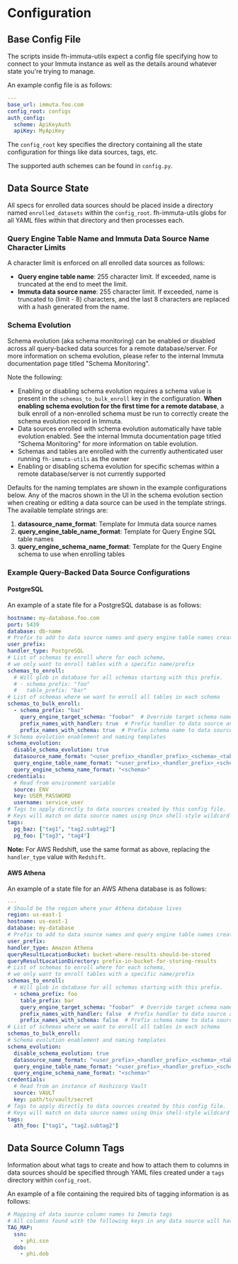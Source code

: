 # Configuration

## Base Config File
The scripts inside fh-immuta-utils expect a config file specifying how to connect to your Immuta instance as well as the details around whatever state you're trying to manage.

An example config file is as follows:

``` yaml
---
base_url: immuta.foo.com
config_root: configs
auth_config:
  scheme: ApiKeyAuth
  apiKey: MyApiKey
```

The `config_root` key specifies the directory containing all the state configuration for things like data sources, tags, etc.

The supported auth schemes can be found in `config.py`.

## Data Source State

All specs for enrolled data sources should be placed inside a directory named `enrolled_datasets` within the `config_root`.
fh-immuta-utils globs for all YAML files within that directory and then processes each.

### Query Engine Table Name and Immuta Data Source Name Character Limits

A character limit is enforced on all enrolled data sources as follows:

* **Query engine table name**: 255 character limit. If exceeded, name is truncated at the end to meet the limit.
* **Immuta data source name**: 255 character limit. If exceeded, name is truncated to (limit - 8) characters, and the
  last 8 characters are replaced with a hash generated from the name.

### Schema Evolution

Schema evolution (aka schema monitoring) can be enabled or disabled across all query-backed data sources for a remote
database/server. For more information on schema evolution, please refer to the internal Immuta documentation page titled
"Schema Monitoring".

Note the following:

* Enabling or disabling schema evolution requires a schema value is present in the `schemas_to_bulk_enroll` key in the
  configuration. **When enabling schema evolution for the first time for a remote database**, a bulk enroll of a
  non-enrolled schema must be run to correctly create the schema evolution record in Immuta.
* Data sources enrolled with schema evolution automatically have table evolution enabled. See the internal Immuta
  documentation page titled "Schema Monitoring" for more information on table evolution.
* Schemas and tables are enrolled with the currently authenticated user running `fh-immuta-utils` as the owner
* Enabling or disabling schema evolution for specific schemas within a remote database/server is not currently
  supported

Defaults for the naming templates are shown in the example configurations below. Any of the macros shown in the UI in
the schema evolution section when creating or editing a data source can be used in the template strings. The available
template strings are:

1. **datasource_name_format**: Template for Immuta data source names
2. **query_engine_table_name_format**: Template for Query Engine SQL table names
3. **query_engine_schema_name_format**: Template for the Query Engine schema to use when enrolling tables

### Example Query-Backed Data Source Configurations

#### PostgreSQL

An example of a state file for a PostgreSQL database is as follows:

``` yaml
hostname: my-database.foo.com
port: 5439
database: db-name
# Prefix to add to data source names and query engine table names created in Immuta
user_prefix:
handler_type: PostgreSQL
# List of schemas to enroll where for each schema,
# we only want to enroll tables with a specific name/prefix
schemas_to_enroll:
  # Will glob in database for all schemas starting with this prefix.
  # - schema_prefix: "foo"
  #   table_prefix: "bar"
# List of schemas where we want to enroll all tables in each schema
schemas_to_bulk_enroll:
  - schema_prefix: "baz"
    query_engine_target_schema: "foobar"  # Override target schema name in the Query Engine. Defaults to original schema
    prefix_names_with_handler: true  # Prefix handler to data source and query engine table names. Defaults to false
    prefix_names_with_schema: true  # Prefix schema name to data source and query engine table names. Defaults to false
# Schema evolution enablement and naming templates
schema_evolution:
  disable_schema_evolution: true
  datasource_name_format: "<user_prefix>_<handler_prefix>_<schema>_<tablename>"
  query_engine_table_name_format: "<user_prefix>_<handler_prefix>_<schema>_<tablename>"
  query_engine_schema_name_format: "<schema>"
credentials:
  # Read from environment variable
  source: ENV
  key: USER_PASSWORD
  username: service_user
# Tags to apply directly to data sources created by this config file.
# Keys will match on data source names using Unix shell-style wildcard matching and apply the tags
tags:
  pg_baz: ["tag1", "tag2.subtag2"]
  pg_foo: ["tag3", "tag4"]
```

**Note:** For AWS Redshift, use the same format as above, replacing the `handler_type` value with `Redshift`.

#### AWS Athena

An example of a state file for an AWS Athena database is as follows:

``` yaml
---
# Should be the region where your Athena database lives
region: us-east-1
hostname: us-east-1
database: my-database
# Prefix to add to data source names and query engine table names created in Immuta
user_prefix:
handler_type: Amazon Athena
queryResultLocationBucket: bucket-where-results-should-be-stored
queryResultLocationDirectory: prefix-in-bucket-for-storing-results
# List of schemas to enroll where for each schema,
# we only want to enroll tables with a specific name/prefix
schemas_to_enroll:
  # Will glob in database for all schemas starting with this prefix.
  - schema_prefix: foo
    table_prefix: bar
    query_engine_target_schema: "foobar"  # Override target schema name in the Query Engine. Defaults to original schema
    prefix_names_with_handler: false  # Prefix handler to data source and query engine table names. Defaults to false
    prefix_names_with_schema: false  # Prefix schema name to data source and query engine table names. Defaults to false
# List of schemas where we want to enroll all tables in each schema
schemas_to_bulk_enroll:
# Schema evolution enablement and naming templates
schema_evolution:
  disable_schema_evolution: true
  datasource_name_format: "<user_prefix>_<handler_prefix>_<schema>_<tablename>"
  query_engine_table_name_format: "<user_prefix>_<handler_prefix>_<schema>_<tablename>"
  query_engine_schema_name_format: "<schema>"
credentials:
  # Read from an instance of Hashicorp Vault
  source: VAULT
  key: path/to/vault/secret
# Tags to apply directly to data sources created by this config file.
# Keys will match on data source names using Unix shell-style wildcard matching and apply the tags
tags:
  ath_foo: ["tag1", "tag2.subtag2"]
```

## Data Source Column Tags

Information about what tags to create and how to attach them to columns in data sources should be specified through YAML files created under a `tags` directory within `config_root`.

An example of a file containing the required bits of tagging information is as follows:

``` yaml
# Mapping of data source column names to Immuta tags
# All columns found with the following keys in any data source will have the specified list of tags attached to them.
TAG_MAP:
  ssn:
    - phi.ssn
  dob:
    - phi.dob

```
